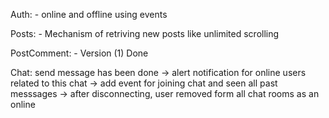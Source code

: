 Auth:
      - online and offline using events

Posts:
      - Mechanism of retriving new posts like unlimited scrolling

PostComment:
      - Version (1) Done

Chat:
      send message has been done -> alert notification for online users related to this chat
                                 -> add event for joining chat and seen all past messsages
                                 -> after disconnecting, user removed form all chat rooms as an online
